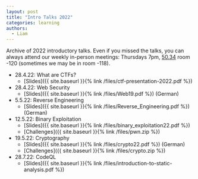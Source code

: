 ```yaml
---
layout: post
title: "Intro Talks 2022"
categories: learning
authors:
  - Liam
---
```


Archive of 2022 introductory talks. Even if you missed the talks, you can always attend our weekly in-person meetings: Thursdays 7pm, [50.34](https://www.kit.edu/campusplan/) room -120 (sometimes we may be in room -118).

 * 28.4.22: What are CTFs?
    * [Slides]({{ site.baseurl }}{% link /files/ctf-presentation-2022.pdf %})
 * 28.4.22: Web Security
     * [Slides]({{ site.baseurl }}{% link /files/Web19.pdf %}) (German)
 * 5.5.22: Reverse Engineering
    * [Slides]({{ site.baseurl }}{% link /files/Reverse_Engineering.pdf %}) (German)
 * 12.5.22: Binary Exploitation
    * [Slides]({{ site.baseurl }}{% link /files/binary_exploitation22.pdf %})
    * [Challenges]({{ site.baseurl }}{% link /files/pwn.zip %})
 * 19.5.22: Cryptography
    * [Slides]({{ site.baseurl }}{% link /files/crypto22.pdf %}) (German)
    * [Challenges]({{ site.baseurl }}{% link /files/crypto.zip %})
 * 28.7.22: CodeQL
    * [Slides]({{ site.baseurl }}{% link /files/introduction-to-static-analysis.pdf %})



